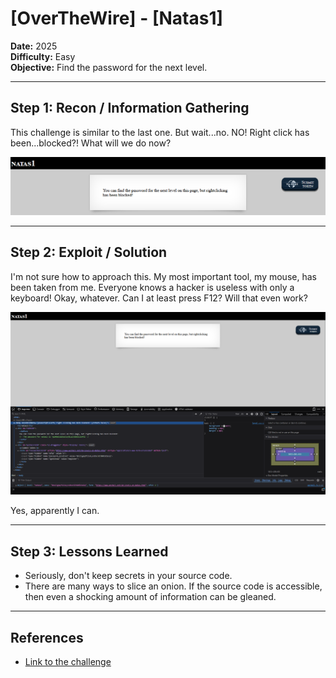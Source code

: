 # [OverTheWire] - [Natas1]

**Date:** 2025  
**Difficulty:** Easy   
**Objective:** Find the password for the next level.

---

## Step 1: Recon / Information Gathering

This challenge is similar to the last one. But wait...no. NO! Right click has been...blocked?! What will we do now?

![Screenshot of challenge text](assets/Natas1.png)

---

## Step 2: Exploit / Solution

I'm not sure how to approach this. My most important tool, my mouse, has been taken from me. Everyone knows a hacker is useless with only a keyboard! Okay, whatever. Can I at least press F12? Will that even work?

![Screenshot of challenge text](assets/Natas1_source.png)

Yes, apparently I can.

---

## Step 3: Lessons Learned
- Seriously, don't keep secrets in your source code.  
- There are many ways to slice an onion. If the source code is accessible, then even a shocking amount of information can be gleaned.  

---

## References
- [Link to the challenge](http://natas1.natas.labs.overthewire.org/)   
